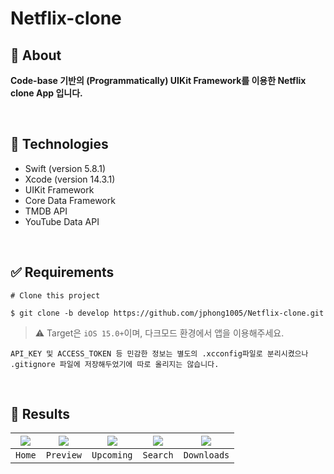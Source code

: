 # Netflix-clone

## 🎯 About
**Code-base 기반의 (Programmatically) UIKit Framework를 이용한 Netflix clone App 입니다.**

<br>

## 🚀 Technologies
- Swift (version 5.8.1)
- Xcode (version 14.3.1)
- UIKit Framework
- Core Data Framework
- TMDB API
- YouTube Data API

<br>

## ✅ Requirements
```
# Clone this project

$ git clone -b develop https://github.com/jphong1005/Netflix-clone.git
```

> ⚠️ Target은 `iOS 15.0+`이며, 다크모드 환경에서 앱을 이용해주세요.

`API_KEY 및 ACCESS_TOKEN 등 민감한 정보는 별도의 .xcconfig파일로 분리시켰으나 .gitignore 파일에 저장해두었기에 따로 올리지는 않습니다.`

<br>

## 📱 Results
|<img src="https://github.com/jphong1005/Netflix-clone/assets/52193695/ca8129c9-f8ef-4e73-b84a-41c41a1c1368"></img>|<img src="https://github.com/jphong1005/Netflix-clone/assets/52193695/d3fb5cec-aa33-4b28-bec3-fe6abd0084f7"></img>|<img src="https://github.com/jphong1005/Netflix-clone/assets/52193695/1a753c53-e06a-452e-8981-677360132706"></img>|<img src="https://github.com/jphong1005/Netflix-clone/assets/52193695/6eaa19c0-9812-4e7e-bb59-659351e53337"></img>|<img src="https://github.com/jphong1005/Netflix-clone/assets/52193695/2945d3e2-8b4e-41bc-8e51-eb736eb44a38"></img>|
|:---:|:---:|:---:|:---:|:---:|
|`Home`|`Preview`|`Upcoming`|`Search`|`Downloads`|

